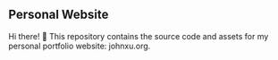 ## Personal Website
Hi there! 👋 This repository contains the source code and assets for my personal portfolio website: johnxu.org.
